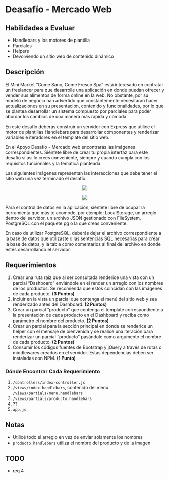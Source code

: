 # Deasafío - Mercado Web

## Habilidades a Evaluar

-  Handlebars y los motores de plantilla
-  Parciales
-  Helpers
-  Devolviendo un sitio web de contenido dinámico

## Descripción

El Mini Market “Come Sano, Come Fresco Spa” está interesado en contratar un freelancer para que desarrolle una aplicación en donde puedan ofrecer y vender sus alimentos de forma online en la web. No obstante, por su modelo de negocio han advertido que constantemente necesitarán hacer actualizaciones en su presentación, contenido y funcionalidades, por lo que se plantea desarrollar un sistema compuesto por parciales para poder abordar los cambios de una manera más rápida y cómoda.

En este desafío deberás construir un servidor con Express que utilice el motor de plantillas Handlebars para desarrollar componentes y renderizar variables e iteradores en el template del sitio web.

En el Apoyo Desafío - Mercado web encontrarás las imágenes correspondientes. Siéntete libre de crear tu propia interfaz para este desafío si así lo crees conveniente, siempre y cuando cumpla con los requisitos funcionales y la temática planteada.

Las siguientes imágenes representan las interacciones que debe tener el sitio web una vez terminado el desafío.

<p align="center">
   <img src="../assets/images/img01.png">
</p>

<p align="center">
   <img src="../assets/images/img02.png">
</p>

Para el control de datos en la aplicación, siéntete libre de ocupar la herramienta que más te acomode, por ejemplo: LocalStorage, un arreglo dentro del servidor, un archivo JSON gestionado con FileSystem, PostgreSQL con el paquete pg o la que creas conveniente.

En caso de utilizar PostgreSQL, deberás dejar el archivo correspondiente a la base de datos que utilizaste o las sentencias SQL necesarias para crear la base de datos, y la tabla como comentarios al final del archivo en donde estés desarrollando el servidor.

## Requerimientos

1. Crear una ruta raíz que al ser consultada renderice una vista con un parcial “Dashboard” enviándole en el render un arreglo con los nombres de los productos. Se recomienda que estos coincidan con las imágenes de cada producto. **(3 Puntos)**
2. Incluir en la vista un parcial que contenga el menú del sitio web y sea renderizado antes del Dashboard. **(2 Puntos)**
3. Crear un parcial “producto” que contenga el template correspondiente a la presentación de cada producto en el Dashboard y reciba como parámetro el nombre del producto. **(2 Puntos)**
4. Crear un parcial para la sección principal en donde se renderice un helper con el mensaje de bienvenida y se realice una iteración para renderizar un parcial “producto” pasándole como argumento el nombre de cada producto. **(2 Puntos)**
5. Consumir los códigos fuentes de Bootstrap y jQuery a través de rutas o middlewares creados en el servidor. Estas dependencias deben ser instaladas con NPM. **(1 Punto)**

### Dónde Encontrar Cada Requerimiento

1. `/controllers/index-controller.js`
2. `/views/index.handlebars`, contenido del menú `/views/partials/menu.handlebars`
3. `/views/partials/producto.handlebars`
4. ??
5. `app.js`

## Notas

-  Utilicé todo el arreglo en vez de enviar solamente los nombres
-  `producto.handlebars` utiliza el nombre del producto y de la imagen

## TODO

-  req 4
